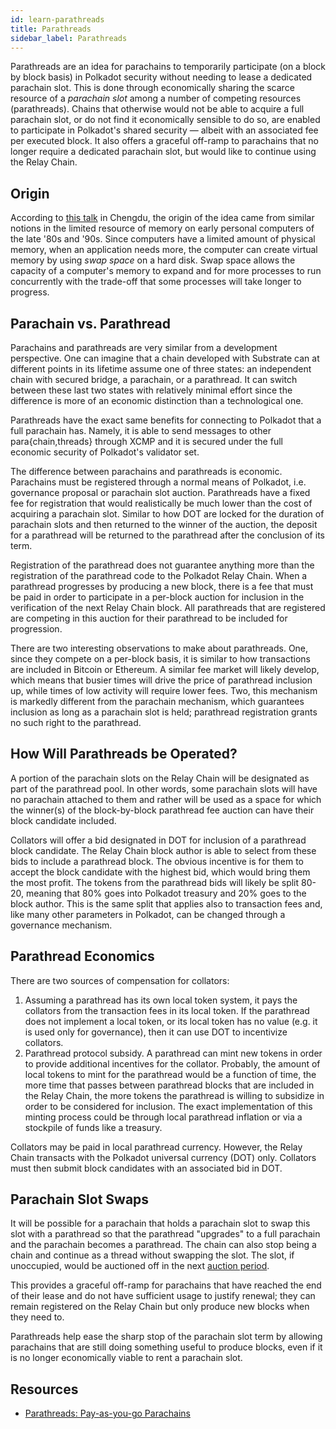 ```yaml
---
id: learn-parathreads
title: Parathreads
sidebar_label: Parathreads
---
```


Parathreads are an idea for parachains to temporarily participate (on a block by block basis) in
Polkadot security without needing to lease a dedicated parachain slot. This is done through
economically sharing the scarce resource of a _parachain slot_ among a number of competing resources
(parathreads). Chains that otherwise would not be able to acquire a full parachain slot, or do not
find it economically sensible to do so, are enabled to participate in Polkadot's shared security
&mdash; albeit with an associated fee per executed block. It also offers a graceful off-ramp to
parachains that no longer require a dedicated parachain slot, but would like to continue using the
Relay Chain.

## Origin

According to [this talk](https://v.douyu.com/show/a4Jj7llO5q47Dk01) in Chengdu, the origin of the
idea came from similar notions in the limited resource of memory on early personal computers of the
late '80s and '90s. Since computers have a limited amount of physical memory, when an application
needs more, the computer can create virtual memory by using _swap space_ on a hard disk. Swap space
allows the capacity of a computer's memory to expand and for more processes to run concurrently with
the trade-off that some processes will take longer to progress.

## Parachain vs. Parathread

Parachains and parathreads are very similar from a development perspective. One can imagine that a
chain developed with Substrate can at different points in its lifetime assume one of three states:
an independent chain with secured bridge, a parachain, or a parathread. It can switch between these
last two states with relatively minimal effort since the difference is more of an economic
distinction than a technological one.

Parathreads have the exact same benefits for connecting to Polkadot that a full parachain has.
Namely, it is able to send messages to other para{chain,threads} through XCMP and it is secured
under the full economic security of Polkadot's validator set.

The difference between parachains and parathreads is economic. Parachains must be registered through
a normal means of Polkadot, i.e. governance proposal or parachain slot auction. Parathreads have a
fixed fee for registration that would realistically be much lower than the cost of acquiring a
parachain slot. Similar to how DOT are locked for the duration of parachain slots and then returned
to the winner of the auction, the deposit for a parathread will be returned to the parathread after
the conclusion of its term.

Registration of the parathread does not guarantee anything more than the registration of the
parathread code to the Polkadot Relay Chain. When a parathread progresses by producing a new block,
there is a fee that must be paid in order to participate in a per-block auction for inclusion in the
verification of the next Relay Chain block. All parathreads that are registered are competing in
this auction for their parathread to be included for progression.

There are two interesting observations to make about parathreads. One, since they compete on a
per-block basis, it is similar to how transactions are included in Bitcoin or Ethereum. A similar
fee market will likely develop, which means that busier times will drive the price of parathread
inclusion up, while times of low activity will require lower fees. Two, this mechanism is markedly
different from the parachain mechanism, which guarantees inclusion as long as a parachain slot is
held; parathread registration grants no such right to the parathread.

## How Will Parathreads be Operated?

A portion of the parachain slots on the Relay Chain will be designated as part of the parathread
pool. In other words, some parachain slots will have no parachain attached to them and rather will
be used as a space for which the winner(s) of the block-by-block parathread fee auction can have
their block candidate included.

Collators will offer a bid designated in DOT for inclusion of a parathread block candidate. The
Relay Chain block author is able to select from these bids to include a parathread block. The
obvious incentive is for them to accept the block candidate with the highest bid, which would bring
them the most profit. The tokens from the parathread bids will likely be split 80-20, meaning that
80% goes into Polkadot treasury and 20% goes to the block author. This is the same split that
applies also to transaction fees and, like many other parameters in Polkadot, can be changed through
a governance mechanism.

## Parathread Economics

There are two sources of compensation for collators:

1. Assuming a parathread has its own local token system, it pays the collators from the transaction
   fees in its local token. If the parathread does not implement a local token, or its local token
   has no value (e.g. it is used only for governance), then it can use DOT to incentivize collators.
2. Parathread protocol subsidy. A parathread can mint new tokens in order to provide additional
   incentives for the collator. Probably, the amount of local tokens to mint for the parathread
   would be a function of time, the more time that passes between parathread blocks that are
   included in the Relay Chain, the more tokens the parathread is willing to subsidize in order to
   be considered for inclusion. The exact implementation of this minting process could be through
   local parathread inflation or via a stockpile of funds like a treasury.

Collators may be paid in local parathread currency. However, the Relay Chain transacts with the
Polkadot universal currency (DOT) only. Collators must then submit block candidates with an
associated bid in DOT.

## Parachain Slot Swaps

It will be possible for a parachain that holds a parachain slot to swap this slot with a parathread
so that the parathread "upgrades" to a full parachain and the parachain becomes a parathread. The
chain can also stop being a chain and continue as a thread without swapping the slot. The slot, if
unoccupied, would be auctioned off in the next [auction period](learn-auction).

This provides a graceful off-ramp for parachains that have reached the end of their lease and do not
have sufficient usage to justify renewal; they can remain registered on the Relay Chain but only
produce new blocks when they need to.

Parathreads help ease the sharp stop of the parachain slot term by allowing parachains that are
still doing something useful to produce blocks, even if it is no longer economically viable to rent
a parachain slot.

## Resources

- [Parathreads: Pay-as-you-go Parachains](https://medium.com/polkadot-network/parathreads-pay-as-you-go-parachains-7440d23dde06)
